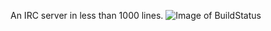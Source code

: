 An IRC server in less than 1000 lines.
![Image of BuildStatus](https://travis-ci.org/agrecascino/TinyIRC.svg)

